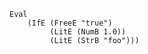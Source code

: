 ```{.haskell}
Eval
    (IfE (FreeE "true")
         (LitE (NumB 1.0))
         (LitE (StrB "foo")))
```
